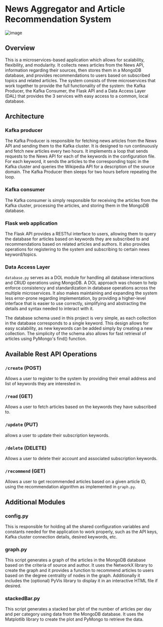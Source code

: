 # News Aggregator and Article Recommendation System

![image](https://user-images.githubusercontent.com/39009079/224078951-9341cd46-e3f2-4578-8d2d-9594cf2032b7.png)

## Overview

This is a microservices-based application which allows for scalability, flexibility, and modularity. It collects news articles from the News API, information regarding their sources, then stores them in a MongoDB database, and provides recommendations to users based on subscribed topics and related articles. The system consists of three microservices that work together to provide the full functionality of the system: the Kafka Producer, the Kafka Consumer, the Flask API and a Data Access Layer (DAL) that provides the 3 services with easy access to a common, local database.

## Architecture

### Kafka producer
The Kafka Producer is responsible for fetching news articles from the News API and sending them to the Kafka cluster. It is designed to run continuously and fetch new articles every two hours. It implements a loop that sends requests to the News API for each of the keywords in the configuration file. For each keyword, it sends the articles to the corresponding topic in the Kafka cluster and queries the Wikipedia API for a description of the source domain. The Kafka Producer then sleeps for two hours before repeating the loop.

### Kafka consumer
The Kafka consumer is simply responsible for receiving the articles from the Kafka cluster, processing the articles, and storing them in the MongoDB database.

### Flask web application
The Flask API provides a RESTful interface to users, allowing them to query the database for articles based on keywords they are subscribed to and recommendations based on related articles and authors. It also provides operations for registering to the system and subscribing to certain news keyword/topics.

### Data Access Layer
`database.py` serves as a DOL module for handling all database interactions and CRUD operations using MongoDB. A DOL approach was chosen to help enforce consistency and standardization in database operations across the multiple microservices. It also makes maintaining and expanding the system less error-prone regarding implementation, by providing a higher-level interface that is easier to use correctly, simplifying and abstracting the details and syntax needed to interact with it.

The database schema used in this project is very simple, as each collection in the database corresponds to a single keyword. This design allows for easy scalability, as new keywords can be added simply by creating a new collection. The simplicity of the schema also allows for fast retrieval of articles using PyMongo's find() function.

## Available Rest API Operations
### `/create` (POST)
Allows a user to register to the system by providing their email address and list of keywords they are interested in.
### `/read` (GET)
Allows a user to fetch articles based on the keywords they have subscribed to.
### `/update` (PUT)
allows a user to update their subscription keywords.
### `/delete` (DELETE)
Allows a user to delete their account and associated subscription keywords.
### `/recommend` (GET)
Allows a user to get recommended articles based on a given article ID, using the recommendation algorithm as implemented in `graph.py`.

## Additional Modules

### config.py
This is responsible for holding all the shared configuration variables and constants needed for the application to work properly, such as the API keys, Kafka cluster connection details, desired keywords, etc.

### graph.py
This script generates a graph of the articles in the MongoDB database based on the criteria of source and author. It uses the NetworkX library to create the graph and it provides a function to recommend articles to users based on the degree centrality of nodes in the graph. Additionally it includes the (optional) PyVis library to display it in an interactive HTML file if desired.

### stackedBar.py
This script generates a stacked bar plot of the number of articles per day and per category using data from the MongoDB database. It uses the Matplotlib library to create the plot and PyMongo to retrieve the data.
